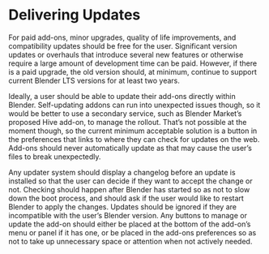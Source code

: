 # Delivering Updates

For paid add-ons, minor upgrades, quality of life improvements, and compatibility updates should be free for the user. Significant version updates or overhauls that introduce several new features or otherwise require a large amount of development time can be paid. However, if there is a paid upgrade, the old version should, at minimum, continue to support current Blender LTS versions for at least two years. 

Ideally, a user should be able to update their add-ons directly within Blender. Self-updating addons can run into unexpected issues though, so it would be better to use a secondary service, such as Blender Market’s proposed Hive add-on, to manage the rollout. That’s not possible at the moment though, so the current minimum acceptable solution is a button in the preferences that links to where they can check for updates on the web. Add-ons should never automatically update as that may cause the user’s files to break unexpectedly. 

Any updater system should display a changelog before an update is installed so that the user can decide if they want to accept the change or not. Checking should happen after Blender has started so as not to slow down the boot process, and should ask if the user would like to restart Blender to apply the changes. Updates should be ignored if they are incompatible with the user’s Blender version. Any buttons to manage or update the add-on should either be placed at the bottom of the add-on’s menu or panel if it has one, or be placed in the add-ons preferences so as not to take up unnecessary space or attention when not actively needed. 